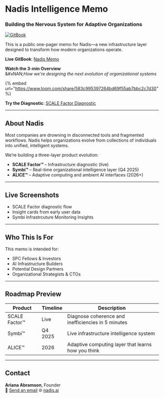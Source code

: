 # Nadis Intelligence Memo

### Building the Nervous System for Adaptive Organizations

[![GitBook](https://img.shields.io/static/v1?message=Documented%20on%20GitBook\&logo=gitbook\&logoColor=ffffff\&label=%20\&labelColor=5c5c5c\&color=3F89A1)](https://www.gitbook.com/preview?utm_source=gitbook_readme_badge\&utm_medium=organic\&utm_campaign=preview_documentation\&utm_content=link)

This is a public one-pager memo for Nadis—a new infrastructure layer designed to transform how modern organizations operate.

**Live GitBook**: [Nadis Memo](https://nadis.gitbook.io/nadis-intelligence-memo)&#x20;

**Watch the 3-min Overview**\
&#xNAN;_&#x48;ow we're designing the next evolution of organizational systems_

{% embed url="https://www.loom.com/share/583c995397264bd69f55ab7bbc2c7d30" %}

**Try the Diagnostic**: [SCALE Factor Diagnostic](https://scalefactor.nadis.ai)

***

## About Nadis

Most companies are drowning in disconnected tools and fragmented workflows. Nadis helps organizations evolve from collections of individuals into unified, intelligent systems.

We’re building a three-layer product evolution:

* **SCALE Factor™** – Infrastructure diagnostic (live)
* **Symbi™** – Real-time organizational intelligence layer (Q4 2025)
* **ALICE™** – Adaptive computing and ambient AI interfaces (2026+)

***

## Live Screenshots

* SCALE Factor diagnostic flow
* Insight cards from early user data
* Symbi Infrastrcuture Monitoring Insights

***

## Who This Is For

This memo is intended for:

* SPC Fellows & Investors
* AI Infrastructure Builders
* Potential Design Partners
* Organizational Strategists & CTOs

***

## Roadmap Preview

| Product       | Timeline | Description                                        |
| ------------- | -------- | -------------------------------------------------- |
| SCALE Factor™ | Live     | Diagnose coherence and inefficiencies in 5 minutes |
| Symbi™        | Q4 2025  | Live infrastructure intelligence system            |
| ALICE™        | 2026     | Adaptive computing layer that learns how you think |

***

## Contact

**Ariana Abramson**, Founder\
💬 [Send an email](mailto:ariana.abramson@gmail.com) 🌐 [nadis.ai](https://nadis.ai)
